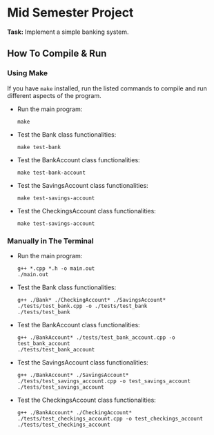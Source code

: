 # Mid Semester Project

**Task:** Implement a simple banking system.

## How To Compile & Run

### Using Make

If you have `make` installed, run the listed commands to compile and run different aspects of the program.

- Run the main program:

  ```console
  make
  ```

- Test the Bank class functionalities:

  ```console
  make test-bank
  ```

- Test the BankAccount class functionalities:

  ```console
  make test-bank-account
  ```

- Test the SavingsAccount class functionalities:

  ```console
  make test-savings-account
  ```

- Test the CheckingsAccount class functionalities:

  ```console
  make test-savings-account
  ```

### Manually in The Terminal

- Run the main program:

  ```console
  g++ *.cpp *.h -o main.out
  ./main.out
  ```

- Test the Bank class functionalities:

  ```console
  g++ ./Bank* ./CheckingAccount* ./SavingsAccount* ./tests/test_bank.cpp -o ./tests/test_bank
  ./tests/test_bank
  ```

- Test the BankAccount class functionalities:

  ```console
  g++ ./BankAccount* ./tests/test_bank_account.cpp -o test_bank_account
  ./tests/test_bank_account
  ```

- Test the SavingsAccount class functionalities:

  ```console
  g++ ./BankAccount* ./SavingsAccount* ./tests/test_savings_account.cpp -o test_savings_account
  ./tests/test_savings_account
  ```

- Test the CheckingsAccount class functionalities:

  ```console
  g++ ./BankAccount* ./CheckingAccount* ./tests/test_checkings_account.cpp -o test_checkings_account
  ./tests/test_checkings_account
  ```
